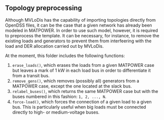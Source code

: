 ## Topology preprocessing

Although MVLoDis has the capability of importing topologies directly from
OpenDSS files, it can be the case that a given network has already been modeled
in MATPOWER. In order to use such model, however, it is required to preprocess
the template. It can be necessary, for instance, to remove the existing loads
and generators to prevent them from interfeering with the load and DER allocation
carried out by MVLoDis.

At the moment, this folder includes the following functions:
1. `erase_loads()`, which erases the loads from a given MATPOWER case but leaves
a mark of 1 kW in each load bus in order to differentiate it from a transit bus.
2. `remove_gens()`, which removes (possibly all) generators from a MATPOWER
case, except the one located at the slack bus.
3. `relabel_buses()`, which returns the same MATPOWER case but with the buses
numbered in this fashion: `1, 2, ..., N`.
4. `force-load()`, which forces the connection of a given load to a given bus.
This is particularly useful when big loads must be connected directly to high-
or medium-voltage buses.
